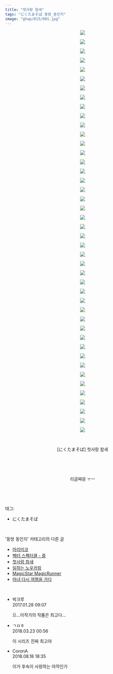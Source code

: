 ```yaml
---
title: "첫사랑 참새"
tags: "にくたまそば 동방_동인지"
image: "ghap/815/001.jpg"
---
```

<div class="article">
<p style="text-align: center; clear: none; float: none;"><img src="{{ site.nasurl }}/ghap/815/001.jpg"/></p>
<p style="text-align: center; clear: none; float: none;"><img src="{{ site.nasurl }}/ghap/815/002.jpg"/></p>
<p style="text-align: center; clear: none; float: none;"><img src="{{ site.nasurl }}/ghap/815/003.jpg"/></p>
<p style="text-align: center; clear: none; float: none;"><img src="{{ site.nasurl }}/ghap/815/004.jpg"/></p>
<p style="text-align: center; clear: none; float: none;"><img src="{{ site.nasurl }}/ghap/815/005.jpg"/></p>
<p style="text-align: center; clear: none; float: none;"><img src="{{ site.nasurl }}/ghap/815/006.jpg"/></p>
<p style="text-align: center; clear: none; float: none;"><img src="{{ site.nasurl }}/ghap/815/007.jpg"/></p>
<p style="text-align: center; clear: none; float: none;"><img src="{{ site.nasurl }}/ghap/815/008.jpg"/></p>
<p style="text-align: center; clear: none; float: none;"><img src="{{ site.nasurl }}/ghap/815/009.jpg"/></p>
<p style="text-align: center; clear: none; float: none;"><img src="{{ site.nasurl }}/ghap/815/010.jpg"/></p>
<p style="text-align: center; clear: none; float: none;"><img src="{{ site.nasurl }}/ghap/815/011.jpg"/></p>
<p style="text-align: center; clear: none; float: none;"><img src="{{ site.nasurl }}/ghap/815/012.jpg"/></p>
<p style="text-align: center; clear: none; float: none;"><img src="{{ site.nasurl }}/ghap/815/013.jpg"/></p>
<p style="text-align: center; clear: none; float: none;"><img src="{{ site.nasurl }}/ghap/815/014.jpg"/></p>
<p style="text-align: center; clear: none; float: none;"><img src="{{ site.nasurl }}/ghap/815/015.jpg"/></p>
<p style="text-align: center; clear: none; float: none;"><img src="{{ site.nasurl }}/ghap/815/016.jpg"/></p>
<p style="text-align: center; clear: none; float: none;"><img src="{{ site.nasurl }}/ghap/815/017.jpg"/></p>
<p style="text-align: center; clear: none; float: none;"><img src="{{ site.nasurl }}/ghap/815/018.jpg"/></p>
<p style="text-align: center; clear: none; float: none;"><img src="{{ site.nasurl }}/ghap/815/019.jpg"/></p>
<p style="text-align: center; clear: none; float: none;"><img src="{{ site.nasurl }}/ghap/815/020.jpg"/></p>
<p style="text-align: center; clear: none; float: none;"><img src="{{ site.nasurl }}/ghap/815/021.jpg"/></p>
<p style="text-align: center; clear: none; float: none;"><img src="{{ site.nasurl }}/ghap/815/022.jpg"/></p>
<p style="text-align: center; clear: none; float: none;"><img src="{{ site.nasurl }}/ghap/815/023.jpg"/></p>
<p style="text-align: center; clear: none; float: none;"><img src="{{ site.nasurl }}/ghap/815/024.jpg"/></p>
<p style="text-align: center; clear: none; float: none;"><img src="{{ site.nasurl }}/ghap/815/025.jpg"/></p>
<p style="text-align: center; clear: none; float: none;"><img src="{{ site.nasurl }}/ghap/815/026.jpg"/></p>
<p style="text-align: center; clear: none; float: none;"><img src="{{ site.nasurl }}/ghap/815/027.jpg"/></p>
<p style="text-align: center; clear: none; float: none;"><img src="{{ site.nasurl }}/ghap/815/028.jpg"/></p>
<p style="text-align: center; clear: none; float: none;"><img src="{{ site.nasurl }}/ghap/815/029.jpg"/></p>
<p style="text-align: center; clear: none; float: none;"><img src="{{ site.nasurl }}/ghap/815/030.jpg"/></p>
<p style="text-align: center; clear: none; float: none;"><img src="{{ site.nasurl }}/ghap/815/031.jpg"/></p>
<p style="text-align: center; clear: none; float: none;"><img src="{{ site.nasurl }}/ghap/815/032.jpg"/></p>
<p style="text-align: center; clear: none; float: none;"><img src="{{ site.nasurl }}/ghap/815/033.jpg"/></p>
<p style="text-align: center; clear: none; float: none;"><img src="{{ site.nasurl }}/ghap/815/034.jpg"/></p>
<p style="text-align: center; clear: none; float: none;"><img src="{{ site.nasurl }}/ghap/815/035.jpg"/></p>
<p style="text-align: center; clear: none; float: none;"><img src="{{ site.nasurl }}/ghap/815/036.jpg"/></p>
<p style="text-align: center; clear: none; float: none;"><img src="{{ site.nasurl }}/ghap/815/037.jpg"/></p>
<p style="text-align: center; clear: none; float: none;"><img src="{{ site.nasurl }}/ghap/815/038.jpg"/></p>
<p style="text-align: center; clear: none; float: none;"><img src="{{ site.nasurl }}/ghap/815/039.jpg"/></p>
<p style="text-align: center; clear: none; float: none;"><img src="{{ site.nasurl }}/ghap/815/040.jpg"/></p>
<p style="text-align: center; clear: none; float: none;"><img src="{{ site.nasurl }}/ghap/815/041.jpg"/></p>
<p style="text-align: center; clear: none; float: none;"><img src="{{ site.nasurl }}/ghap/815/042.jpg"/></p>
<p style="text-align: center; clear: none; float: none;"><img src="{{ site.nasurl }}/ghap/815/043.jpg"/></p>
<p style="text-align: center; clear: none; float: none;"><img src="{{ site.nasurl }}/ghap/815/044.jpg"/></p>
<p style="text-align: center; clear: none; float: none;"><br/></p>
<p style="text-align: center; clear: none; float: none;">[にくたまそば] 첫사랑 참새</p>
<p style="text-align: center; clear: none; float: none;"><br/></p>
<p style="text-align: center; clear: none; float: none;"><br/></p>
<p style="text-align: center; clear: none; float: none;">리글쨔응 ㅜㅡ</p>
<p><br/></p>
</div><br/>
<div class="tagTrail">
<p>태그: </p>
<ul>
<li>にくたまそば</li>
</ul>
</div><br/>
<div class="another">
<p>'동방 동인지' 카테고리의 다른 글</p>
<ul>
<li><a href="/2016-07-10-ghap_817">마리미코</a></li>
<li><a href="/2016-07-10-ghap_816">벡터 스펙터클 - 중</a></li>
<li><a href="/2016-07-10-ghap_815">첫사랑 참새</a></li>
<li><a href="/2016-07-10-ghap_813">일하는 노우카링</a></li>
<li><a href="/2016-07-10-ghap_811">MagicStar MagicRunner</a></li>
<li><a href="/2016-07-10-ghap_810">마녀 다시 여행을 가다</a></li>
</ul>
</div><br/>
<div class="cb_module cb_fluid">
<div class="cb_wrt cb_profile">
<div class="comment">
<ul>
<li class="cb_thumb_off" id="comment14901847">
<div class="cb_comment_area">
<div class="cb_info_area">
<div class="cb_section">
<span class="cb_nick_name">박크루</span>
</div>
<div class="cb_section">
<span class="cb_date">2017.01.28 09:07 </span>
</div>
</div>
<div class="cb_dsc_comment">
<p class="cb_dsc">
											으...이작가의 작품은 최고다...
										</p>
</div>
</div></li>
<li class="cb_thumb_off" id="comment15224682">
<div class="cb_comment_area">
<div class="cb_info_area">
<div class="cb_section">
<span class="cb_nick_name">ㄱㅁㅎ</span>
</div>
<div class="cb_section">
<span class="cb_date">2018.03.23 00:56 </span>
</div>
</div>
<div class="cb_dsc_comment">
<p class="cb_dsc">
											이 시리즈 진짜 최고야
										</p>
</div>
</div></li>
<li class="cb_thumb_off" id="comment15311572">
<div class="cb_comment_area">
<div class="cb_info_area">
<div class="cb_section">
<span class="cb_nick_name">CoronA</span>
</div>
<div class="cb_section">
<span class="cb_date">2018.08.18 18:35 </span>
</div>
</div>
<div class="cb_dsc_comment">
<p class="cb_dsc">
											이거 후속이 사랑하는 야작인가
										</p>
</div>
</div></li>
</ul>
</div>
</div><!-- commentList close -->
</div><br/>
